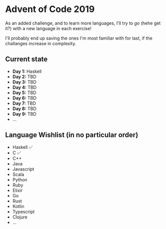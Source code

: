 # Advent of Code 2019


As an added challenge, and to learn more languages, I'll try to _go_ (hehe get it?) with a new language in each exercise!

I'll probably end up saving the ones I'm most familiar with for last, if the challanges increase in complexity.

## Current state
* **Day 1:** Haskell
* **Day 2:** TBD
* **Day 3:** TBD
* **Day 4:** TBD
* **Day 5:** TBD
* **Day 6:** TBD
* **Day 7:** TBD
* **Day 8:** TBD
* **Day 9:** TBD
* ...


## Language Wishlist (in no particular order)

* Haskell ✅
* C ✅
* C++
* Java
* Javascript
* Scala
* Python
* Ruby
* Elixir
* Go
* Rust
* Kotlin
* Typescript
* Clojure
* ...
